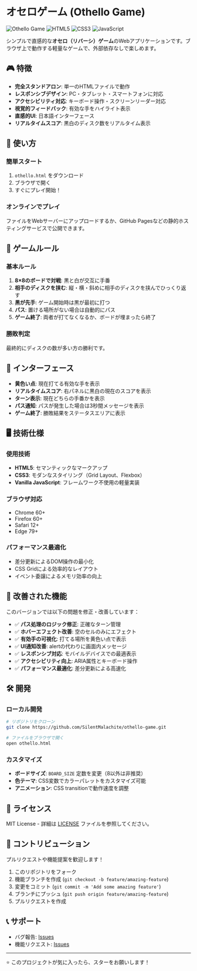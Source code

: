 # オセロゲーム (Othello Game)

![Othello Game](https://img.shields.io/badge/Game-Othello-green)
![HTML5](https://img.shields.io/badge/HTML5-E34F26?logo=html5&logoColor=white)
![CSS3](https://img.shields.io/badge/CSS3-1572B6?logo=css3&logoColor=white)
![JavaScript](https://img.shields.io/badge/JavaScript-F7DF1E?logo=javascript&logoColor=black)

シンプルで直感的な**オセロ（リバーシ）ゲーム**のWebアプリケーションです。ブラウザ上で動作する軽量なゲームで、外部依存なしで楽しめます。

## 🎮 特徴

- **完全スタンドアロン**: 単一のHTMLファイルで動作
- **レスポンシブデザイン**: PC・タブレット・スマートフォンに対応
- **アクセシビリティ対応**: キーボード操作・スクリーンリーダー対応
- **視覚的フィードバック**: 有効な手をハイライト表示
- **直感的UI**: 日本語インターフェース
- **リアルタイムスコア**: 黒白のディスク数をリアルタイム表示

## 🚀 使い方

### 簡単スタート
1. `othello.html` をダウンロード
2. ブラウザで開く
3. すぐにプレイ開始！

### オンラインでプレイ
ファイルをWebサーバーにアップロードするか、GitHub Pagesなどの静的ホスティングサービスで公開できます。

## 🎯 ゲームルール

### 基本ルール
1. **8×8のボードで対戦**: 黒と白が交互に手番
2. **相手のディスクを挟む**: 縦・横・斜めに相手のディスクを挟んでひっくり返す
3. **黒が先手**: ゲーム開始時は黒が最初に打つ
4. **パス**: 置ける場所がない場合は自動的にパス
5. **ゲーム終了**: 両者が打てなくなるか、ボードが埋まったら終了

### 勝敗判定
最終的にディスクの数が多い方の勝利です。

## 🎨 インターフェース

- **黄色い点**: 現在打てる有効な手を表示
- **リアルタイムスコア**: 右パネルに黒白の現在のスコアを表示
- **ターン表示**: 現在どちらの手番かを表示
- **パス通知**: パスが発生した場合は3秒間メッセージを表示
- **ゲーム終了**: 勝敗結果をステータスエリアに表示

## 🖥️ 技術仕様

### 使用技術
- **HTML5**: セマンティックなマークアップ
- **CSS3**: モダンなスタイリング（Grid Layout、Flexbox）
- **Vanilla JavaScript**: フレームワーク不使用の軽量実装

### ブラウザ対応
- Chrome 60+
- Firefox 60+
- Safari 12+
- Edge 79+

### パフォーマンス最適化
- 差分更新によるDOM操作の最小化
- CSS Gridによる効率的なレイアウト
- イベント委譲によるメモリ効率の向上

## 🌟 改善された機能

このバージョンでは以下の問題を修正・改善しています：

- ✅ **パス処理のロジック修正**: 正確なターン管理
- ✅ **ホバーエフェクト改善**: 空のセルのみにエフェクト
- ✅ **有効手の可視化**: 打てる場所を黄色い点で表示
- ✅ **UI通知改善**: alertの代わりに画面内メッセージ
- ✅ **レスポンシブ対応**: モバイルデバイスでの最適表示
- ✅ **アクセシビリティ向上**: ARIA属性とキーボード操作
- ✅ **パフォーマンス最適化**: 差分更新による高速化

## 🛠️ 開発

### ローカル開発
```bash
# リポジトリをクローン
git clone https://github.com/SilentMalachite/othello-game.git

# ファイルをブラウザで開く
open othello.html
```

### カスタマイズ
- **ボードサイズ**: `BOARD_SIZE` 定数を変更（8以外は非推奨）
- **色テーマ**: CSS変数でカラーパレットをカスタマイズ可能
- **アニメーション**: CSS transitionで動作速度を調整

## 📝 ライセンス

MIT License - 詳細は [LICENSE](LICENSE) ファイルを参照してください。

## 🤝 コントリビューション

プルリクエストや機能提案を歓迎します！

1. このリポジトリをフォーク
2. 機能ブランチを作成 (`git checkout -b feature/amazing-feature`)
3. 変更をコミット (`git commit -m 'Add some amazing feature'`)
4. ブランチにプッシュ (`git push origin feature/amazing-feature`)
5. プルリクエストを作成

## 📞 サポート

- バグ報告: [Issues](https://github.com/yourusername/othello-game/issues)
- 機能リクエスト: [Issues](https://github.com/yourusername/othello-game/issues)

---

⭐ このプロジェクトが気に入ったら、スターをお願いします！
